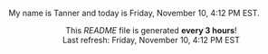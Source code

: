 My name is Tanner and today is Friday, November 10, 4:12 PM EST.

<p align="center">This <i>README</i> file is generated <b>every 3 hours</b>!</br>Last refresh: Friday, November 10, 4:12 PM EST<br /></p>
